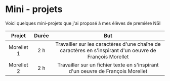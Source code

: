 # Mini - projets

Voici quelques mini-projets que j'ai proposé à mes élèves de première NSI




|Projet|Durée|But|
|:--:|:--:|:--:|
|Morellet 1| 2 h | Travailler sur les caractères d'une chaîne de caractères en s'inspirant d'un oeuvre de François Morellet|
|Morellet 2| 2 h | Travailler sur un fichier texte en s'inspirant d'un oeuvre de François Morellet|

